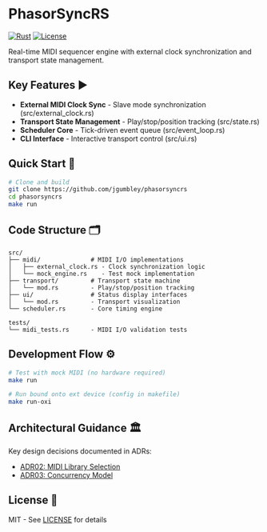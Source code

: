 # PhasorSyncRS

[![Rust](https://img.shields.io/badge/rust-1.75+-blue.svg)](https://www.rust-lang.org/)
[![License](https://img.shields.io/badge/license-MIT-orange)](LICENSE)

Real-time MIDI sequencer engine with external clock synchronization and transport state management.

## Key Features ▶️

- **External MIDI Clock Sync** - Slave mode synchronization (src/external_clock.rs)
- **Transport State Management** - Play/stop/position tracking (src/state.rs)
- **Scheduler Core** - Tick-driven event queue (src/event_loop.rs)
- **CLI Interface** - Interactive transport control (src/ui.rs)

## Quick Start 🚀

```bash
# Clone and build
git clone https://github.com/jgumbley/phasorsyncrs
cd phasorsyncrs
make run
```

## Code Structure 🗂️

```
src/
├── midi/              # MIDI I/O implementations
│   ├── external_clock.rs - Clock synchronization logic
│   └── mock_engine.rs    - Test mock implementation
├── transport/         # Transport state machine
│   └── mod.rs         - Play/stop/position tracking
├── ui/                # Status display interfaces
│   └── mod.rs         - Transport visualization
└── scheduler.rs       - Core timing engine

tests/
└── midi_tests.rs      - MIDI I/O validation tests
```

## Development Flow ⚙️

```bash
# Test with mock MIDI (no hardware required)
make run

# Run bound onto ext device (config in makefile)
make run-oxi
```

## Architectural Guidance 🏛️

Key design decisions documented in ADRs:

- [ADR02: MIDI Library Selection](docs/adr/adr02_midi_library_selection.md)
- [ADR03: Concurrency Model](docs/adr/adr03_structure_concurrency_and_instantiation.md)

## License 📄

MIT - See [LICENSE](LICENSE) for details